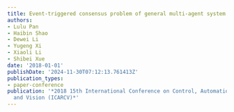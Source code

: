 ```yaml
---
title: Event-triggered consensus problem of general multi-agent system on signed networks
authors:
- Lulu Pan
- Haibin Shao
- Dewei Li
- Yugeng Xi
- Xiaoli Li
- Shibei Xue
date: '2018-01-01'
publishDate: '2024-11-30T07:12:13.761413Z'
publication_types:
- paper-conference
publication: '*2018 15th International Conference on Control, Automation, Robotics
  and Vision (ICARCV)*'
---
```

